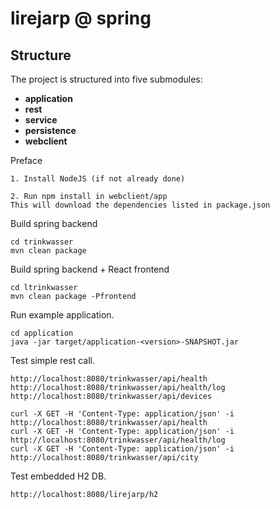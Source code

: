 # lirejarp @ spring

## Structure
The project is structured into five submodules:
* **application**
* **rest**
* **service**
* **persistence**
* **webclient**

Preface
```
1. Install NodeJS (if not already done)

2. Run npm install in webclient/app
This will download the dependencies listed in package.json
```

Build spring backend
```
cd trinkwasser
mvn clean package
```

Build spring backend + React frontend
```
cd ltrinkwasser
mvn clean package -Pfrontend
```

Run example application.
```
cd application
java -jar target/application-<version>-SNAPSHOT.jar 
```

Test simple rest call.
```
http://localhost:8080/trinkwasser/api/health
http://localhost:8080/trinkwasser/api/health/log
http://localhost:8080/trinkwasser/api/devices
```
```
curl -X GET -H 'Content-Type: application/json' -i http://localhost:8080/trinkwasser/api/health
curl -X GET -H 'Content-Type: application/json' -i http://localhost:8080/trinkwasser/api/health/log
curl -X GET -H 'Content-Type: application/json' -i http://localhost:8080/trinkwasser/api/city
```

Test embedded H2 DB.
```
http://localhost:8080/lirejarp/h2
```
